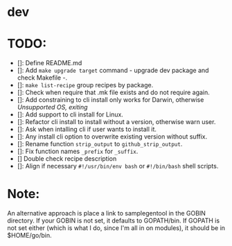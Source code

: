 # dev

# TODO:

- []: Define README.md
- []: Add `make upgrade target` command - upgrade dev package and check Makefile -.
- []: `make list-recipe` group recipes by package. 
- []: Check when require that .mk file exists and do not require again.
- []: Add constraining to cli install only works for Darwin, otherwise _Unsupported OS, exiting_
- []: Add support to cli install for Linux.
- []: Refactor cli install to install without a version, otherwise warn user.
- []: Ask when intalling cli if user wants to install it.
- []: Any install cli option to overwrite existing version without suffix.
- []: Rename function `strip_output` to `github_strip_output`.
- []: Fix function names `_prefix` for `_suffix`.
- [] Double check recipe description
- []: Align if necessary `#!/usr/bin/env bash` or `#!/bin/bash` shell scripts.


# Note:
An alternative approach is place a link to samplegentool in the GOBIN directory. If your GOBIN is not set, it defaults to GOPATH/bin. If GOPATH is not set either (which is what I do, since I'm all in on modules), it should be in $HOME/go/bin.